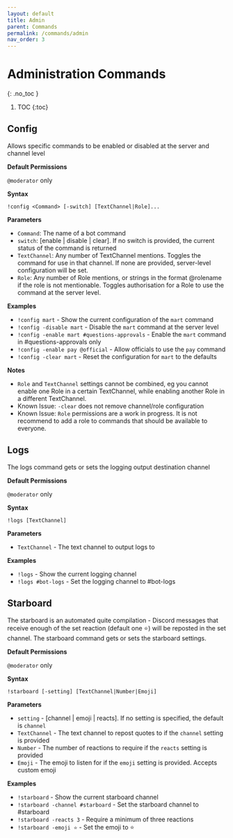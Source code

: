 ```yaml
---
layout: default
title: Admin
parent: Commands
permalink: /commands/admin
nav_order: 3
---
```


# Administration Commands
{: .no_toc }

1. TOC
{:toc}

## Config

Allows specific commands to be enabled or disabled at the server and channel level

**Default Permissions**

`@moderator` only

**Syntax**

`!config <Command> [-switch] [TextChannel|Role]...`

**Parameters**

- `Command`: The name of a bot command  
- `switch`: [enable | disable | clear]. If no switch is provided, the current status of the command is returned
- `TextChannel`: Any number of TextChannel mentions. Toggles the command for use in that channel. If none are provided, server-level configuration will be set.
- `Role`: Any number of Role mentions, or strings in the format @rolename if the role is not mentionable. Toggles authorisation for a Role to use the command at the server level.

**Examples**

- `!config mart` - Show the current configuration of the `mart` command
- `!config -disable mart` - Disable the `mart` command at the server level  
- `!config -enable mart #questions-approvals` - Enable the `mart` command in #questions-approvals only
- `!config -enable pay @official` - Allow officials to use the `pay` command
- `!config -clear mart` - Reset the configuration for `mart` to the defaults

**Notes**

- `Role` and `TextChannel` settings cannot be combined, eg you cannot enable one Role in a certain TextChannel, while enabling another Role in a different TextChannel.
- Known Issue: `-clear` does not remove channel/role configuration
- Known Issue: `Role` permissions are a work in progress. It is not recommend to add a role to commands that should be available to everyone.

## Logs

The logs command gets or sets the logging output destination channel

**Default Permissions**

`@moderator` only

**Syntax**

`!logs [TextChannel]`

**Parameters**

- `TextChannel` - The text channel to output logs to

**Examples**

- `!logs` - Show the current logging channel
- `!logs #bot-logs` - Set the logging channel to #bot-logs

## Starboard

The starboard is an automated quite compilation - Discord messages that receive enough of the set reaction (default one ⭐) will be reposted in the set channel.
The starboard command gets or sets the starboard settings. 

**Default Permissions**

`@moderator` only

**Syntax**

`!starboard [-setting] [TextChannel|Number|Emoji]`

**Parameters**

- `setting` - [channel | emoji | reacts]. If no setting is specified, the default is `channel`
- `TextChannel` - The text channel to repost quotes to if the `channel` setting is provided
- `Number` - The number of reactions to require if the `reacts` setting is provided
- `Emoji` - The emoji to listen for if the `emoji` setting is provided. Accepts custom emoji

**Examples**

- `!starboard` - Show the current starboard channel
- `!starboard -channel #starboard` - Set the starboard channel to #starboard
- `!starboard -reacts 3` - Require a minimum of three reactions
- `!starboard -emoji ⭐` - Set the emoji to ⭐